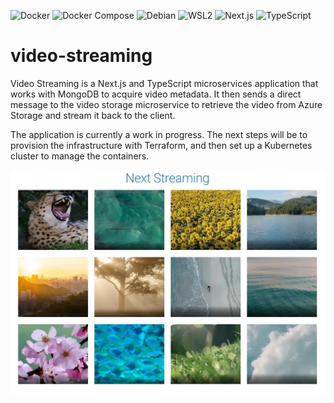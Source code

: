 ![Docker](https://img.shields.io/badge/Docker-20.10.17-blue)
![Docker Compose](https://img.shields.io/badge/Docker%20Compose-2.7.0-blue)
![Debian](https://img.shields.io/badge/Debian-11-red)
![WSL2](https://img.shields.io/badge/WSL2-Windows%20Subsystem%20for%20Linux-blue)
![Next.js](https://img.shields.io/badge/Next.js-13.0.0-lightgrey)
![TypeScript](https://img.shields.io/badge/TypeScript-4.7.4-blue)

# video-streaming

Video Streaming is a Next.js and TypeScript microservices application that works with MongoDB to acquire video metadata. It then sends a direct message to the video storage microservice to retrieve the video from Azure Storage and stream it back to the client.

The application is currently a work in progress. The next steps will be to provision the infrastructure with Terraform, and then set up a Kubernetes cluster to manage the containers.

![application screenshot](application-screenshot.webp)
